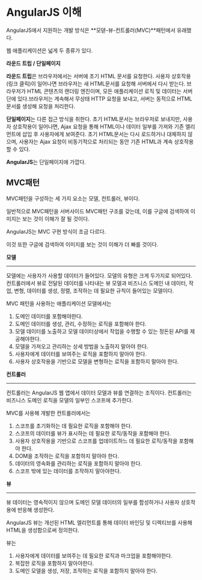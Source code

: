 # AngularJS 이해



AngularJS에서 지원하는 개발 방식은 **모덷-뷰-컨트롤러(MVC)**패턴에서 유래했다.

웹 애플리케이션은 넓게 두 종류가 있다. 

**라운드 트립 / 단일페이지**



**라운드 트립**은 브라우저에서는 서버에 초기 HTML 문서를 요청한다. 사용자 상호작용(링크 클릭)이 일어나면 브라우저는 새 HTML문서를 요청해 서버에서 다시 받는다. 브라우저가 HTML 콘텐츠의 랜더링 엔진이며, 모든 애플리케이션 로직 및 데이터는 서버단에 있다.브라우저는 계속해서 무상태 HTTP 요청을 보내고, 서버는 동적으로 HTML문서를 생성해 요청을 처리한다. 



**단일페이지**는 다른 접근 방식을 취한다. 초기 HTML문서는 브라우저로 보내지만, 사용자 상호작용이 일어나면, Ajax 요청을 통해 HTML이나 데이터 일부를 가져와 기존 엘리먼트에 삽입 후 사용자에게 보여준다. 초기 HTML문서는 다시 로드하거나 대체하지 않으며, 사용자는 Ajax 요청이 비동기적으로 처리되는 동안 기존 HTML과 계속 상호작용 할 수 있다. 



**AngularJS**는 단일페이지에 가깝다. 



## MVC패턴

MVC패턴을 구성하는 세 가지 요소는 모델, 컨트롤러, 뷰이다. 

일반적으로 MVC패턴을 서버사이드 MVC패턴 구조를 갖는데, 이를 구글에 검색하여 이미지는 보는 것이 이해가 잘 될 것이다. 



AngularJS는 MVC 구현 방식이 조금 다르다. 

이것 또한 구글에 검색하여 이미지를 보는 것이 이해가 더 빠를 것이다. 



**모델**

------------

모델에는 사용자가 사용할 데이터가 들어있다. 모델의 유형은 크게 두가지로 되어있다. 컨트롤러에서 뷰로 전달된 데이터를 나타내는 뷰 모델과 비즈니스 도메인 내 데이터, 작업, 변형, 데이터를 생성, 정렬, 조작하는 데 필요한 규칙이 들어있는 모델이다. 



MVC 패턴을 사용하는 애플리케이션 모델에서는 

1. 도메인 데이터를 포함해야한다. 
2. 도메인 데이터를 생성, 관리, 수정하는 로직을 포함해야 한다. 
3. 모델 데이터를 노출하고 모델 데이터상에서 작업을 수행할 수 있는 정돈된 API를 제공해야한다. 
4. 모델을 가져오고 관리하는 상세 방법을 노출하지 말아야 한다. 
5. 사용자에게 데이터를 보여주는 로직을 포함하지 말아야 한다. 
6. 사용자 상호작용을 기반으로 모델을 변형하는 로직을 포함하지 말아야 한다. 



**컨트롤러**

-----------------------------

컨트롤러는 AngularJS 웹 앱에서 데이터 모델과 뷰를 연결하는 조직이다. 컨트롤러는 비즈니스 도메인 로직을 모델의 일부인 스코프에 추가한다. 



MVC를 사용해 개발한 컨트롤러에서는 

1. 스코프를 초기화하는 데 필요한 로직을 포함해야 한다.
2. 스코프의 데이터를 뷰가 표시하는 데 필요한 로직/동작을 포함해야 한다. 
3. 사용자 상호작용을 기반으로 스코프를 업데이트하느 데 필요한 로직/동작을 포함해야 한다. 
4. DOM을 조작하는 로직을 포함하지 말아야 한다. 
5. 데이터의 영속화를 관리하는 로직을 포함하지 말아야 한다. 
6. 스코프 밖에 있는 데이터를 조작하지 말아야한다. 



**뷰**

-----------------

뷰 데이터는 영속적이지 않으며 도메인 모델 데이터의 일부를 합성하거나 사용자 상호작용에 반응해 생성한다.

AngularJS 뷰는 개선된 HTML 엘리먼트를 통해 데이터 바인딩 및 디렉티브를 사용해 HTML을 생성함으로써 정의한다. 



뷰는 

1. 사용자에게 데이터를 보여주는 데 필요한 로직과 마크업을 포함해야한다. 
2. 복잡한 로직을 포함하지 말아야한다. 
3. 도메인 모델을 생성, 저장, 조작하는 로직을 포함하지 말아야 한다. 